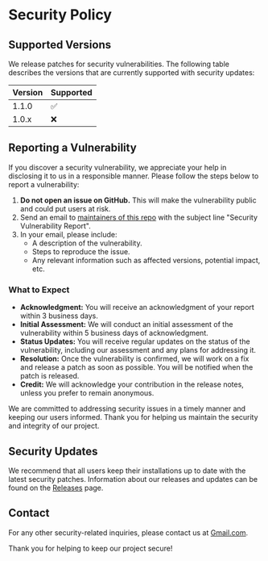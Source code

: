 # Security Policy

## Supported Versions

We release patches for security vulnerabilities. The following table describes the versions that are currently supported with security updates:

| Version | Supported          |
| ------- | ------------------ |
| 1.1.0   | :white_check_mark: |
| 1.0.x   | :x:                |

## Reporting a Vulnerability

If you discover a security vulnerability, we appreciate your help in disclosing it to us in a responsible manner. Please follow the steps below to report a vulnerability:

1. **Do not open an issue on GitHub.** This will make the vulnerability public and could put users at risk.
2. Send an email to [maintainers of this repo](mwadimeswaleh@gmail.com) with the subject line "Security Vulnerability Report".
3. In your email, please include:
   - A description of the vulnerability.
   - Steps to reproduce the issue.
   - Any relevant information such as affected versions, potential impact, etc.

### What to Expect

- **Acknowledgment:** You will receive an acknowledgment of your report within 3 business days.
- **Initial Assessment:** We will conduct an initial assessment of the vulnerability within 5 business days of acknowledgment.
- **Status Updates:** You will receive regular updates on the status of the vulnerability, including our assessment and any plans for addressing it.
- **Resolution:** Once the vulnerability is confirmed, we will work on a fix and release a patch as soon as possible. You will be notified when the patch is released.
- **Credit:** We will acknowledge your contribution in the release notes, unless you prefer to remain anonymous.

We are committed to addressing security issues in a timely manner and keeping our users informed. Thank you for helping us maintain the security and integrity of our project.

## Security Updates

We recommend that all users keep their installations up to date with the latest security patches. Information about our releases and updates can be found on the [Releases](https://github.com/swalehmwadime/G00dlife-datascience/releases) page.

## Contact

For any other security-related inquiries, please contact us at [Gmail.com](mwadimeswaleh@gmail.com).

Thank you for helping to keep our project secure!
